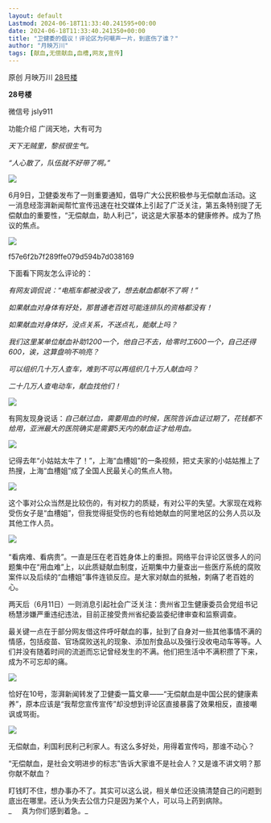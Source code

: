 ```yaml
---
layout: default
Lastmod: 2024-06-18T11:33:40.241595+00:00
date: 2024-06-18T11:33:40.241350+00:00
title: "卫健委的倡议！评论区为何嘲声一片，到底伤了谁？"
author: "月映万川"
tags: [献血,无偿献血,血槽,网友,宣传]
---
```


原创 月映万川 [28号楼](javascript:void(0);)

**28号楼** 

微信号 jsly911

功能介绍 广阔天地，大有可为

_天下无贼里，黎叔很生气。_

_“人心散了，队伍就不好带了啊。”_

![](https://images.weserv.nl/?url=https%3A//mmbiz.qpic.cn/sz_mmbiz_jpg/u6CTDdia3TqFK8cbaPW68ngGNv4Dm5GCYx5ejbiaibHyribdNEFNUlsCtuLibHVrdtKsaqAiapOnSTIudcP8UAFibIdIw/640%3Fwx_fmt%3Djpeg%26from%3Dappmsg)

6月9日，卫健委发布了一则重要通知，倡导广大公民积极参与无偿献血活动。这一消息经澎湃新闻帮忙宣传迅速在社交媒体上引起了广泛关注，第五条特别提了无偿献血的重要性，“无偿献血，助人利己”，说这是大家基本的健康修养。成为了热议的焦点。

![](https://images.weserv.nl/?url=https%3A//mmbiz.qpic.cn/sz_mmbiz_png/u6CTDdia3TqFK8cbaPW68ngGNv4Dm5GCYfuYreyEbUH06TMjezezKANcfSIZlTgKflhfwNE5sicpBly6cBgGuNZw/640%3Fwx_fmt%3Dpng%26from%3Dappmsg)

f57e6f2b7f289ffe079d594b7d038169

下面看下网友怎么评论的：

_有网友调侃说：“电瓶车都被没收了，想去献血都献不了啊！”_

_如果献血对身体有好处，那普通老百姓可能连排队的资格都没有！_

_如果献血对身体好，没点关系，不送点礼，能献上吗？_

_我们这里某单位献血补助1200一个，他自己不去，给零时工600一个，自己还得600，诶，这算盘响不响亮？_

_可以组织几十万人查车，难到不可以再组织几十万人献血吗？_

_二十几万人查电动车，献血找他们！_

![](https://images.weserv.nl/?url=https%3A//mmbiz.qpic.cn/sz_mmbiz_png/u6CTDdia3TqFK8cbaPW68ngGNv4Dm5GCYUmicXt2pbzRtUTpNXH5ic2u1Madk7eDR8hoBXXf4FakARhSjwrAn9rrA/640%3Fwx_fmt%3Dpng%26from%3Dappmsg)

有网友现身说话：_自己献过血，需要用血的时候，医院告诉血证过期了，花钱都不给用，亚洲最大的医院确实是需要5天内的献血证才给用血。_

![](https://images.weserv.nl/?url=https%3A//mmbiz.qpic.cn/sz_mmbiz_png/u6CTDdia3TqFK8cbaPW68ngGNv4Dm5GCY4RPWDjVflbDiaibtumH0ZekZhib9yjXkUrMQP9FHMlkicdz5UeGOcozbyg/640%3Fwx_fmt%3Dpng%26from%3Dappmsg)

记得去年“小姑姑太牛了！”，上海“血槽姐”的一条视频，把丈夫家的小姑姑推上了热搜，上海“血槽姐”成了全国人民最关心的焦点人物。

![](https://images.weserv.nl/?url=https%3A//mmbiz.qpic.cn/sz_mmbiz_jpg/u6CTDdia3TqFK8cbaPW68ngGNv4Dm5GCYmD3o8JjPd7O0dKWIYWkbbzXuQWicjFQTqmotlicFnLB3o4ds6zc4VZ4A/640%3Fwx_fmt%3Djpeg%26from%3Dappmsg)

这个事对公众当然是比较伤的，有对权力的质疑，有对公平的失望。大家现在戏称受伤女子是“血槽姐”，但我觉得挺受伤的也有给她献血的阿里地区的公务人员以及其他工作人员。

![](https://images.weserv.nl/?url=https%3A//mmbiz.qpic.cn/sz_mmbiz_jpg/u6CTDdia3TqFK8cbaPW68ngGNv4Dm5GCYva1leh1Eqec61Mfw3khcwa4NicjniaLOLAxRIn3PjEjsibfkrk5SUvJ4w/640%3Fwx_fmt%3Djpeg%26from%3Dappmsg)                      

  

  

“看病难、看病贵”。一直是压在老百姓身体上的重担。网络平台评论区很多人的问题集中在“用血难”上，以此质疑献血制度，近期集中力量查出一些医疗系统的腐败案件以及后续的“血槽姐”事件连锁反应。是大家对献血的抵触，刺痛了老百姓的心。

两天后（6月11日）一则消息引起社会广泛关注：贵州省卫生健康委员会党组书记杨慧涉嫌严重违纪违法，目前正接受贵州省纪委监委纪律审查和监察调查。

最关键一点在于部分网友借这件呼吁献血的事，扯到了自身对一些其他事情不满的情感，包括疫苗、官场腐败送礼的现象、添加剂食品以及强行没收电动车等等。人们并没有随着时间的流逝而忘记曾经发生的不满。他们把生活中不满积攒了下来，成为不可忘却的痛。

![](https://images.weserv.nl/?url=https%3A//mmbiz.qpic.cn/sz_mmbiz_jpg/u6CTDdia3TqFK8cbaPW68ngGNv4Dm5GCYfBQTzuQaBfZXUylIBGrFvQqTewVwMdsjPtIGxjdAqVgWyUVoV36vVA/640%3Fwx_fmt%3Djpeg%26from%3Dappmsg)

恰好在10号，澎湃新闻转发了卫健委一篇文章——“无偿献血是中国公民的健康素养”，原本应该是“我帮您宣传宣传”却没想到评论区直接暴露了效果相反，直接嘲讽或骂街。

![](https://images.weserv.nl/?url=https%3A//mmbiz.qpic.cn/sz_mmbiz_png/u6CTDdia3TqFK8cbaPW68ngGNv4Dm5GCYxcdGulVaQa0Dia0ia9m5IobAvdbj3QPVZPfibe9GxQ9e2NvcDpthoC8jA/640%3Fwx_fmt%3Dpng%26from%3Dappmsg)

无偿献血，利国利民利己利家人。有这么多好处，用得着宣传吗，那谁不动心？

“无偿献血，是社会文明进步的标志”告诉大家谁不是社会人？又是谁不讲文明？那你献不献血？

盯钱盯不住，想办事办不了。其实可以这么说，相关单位还没搞清楚自己的问题到底出在哪里。还认为失去公信力只是因为某个人，可以马上药到病除。  
_     真为你们感到着急。_

